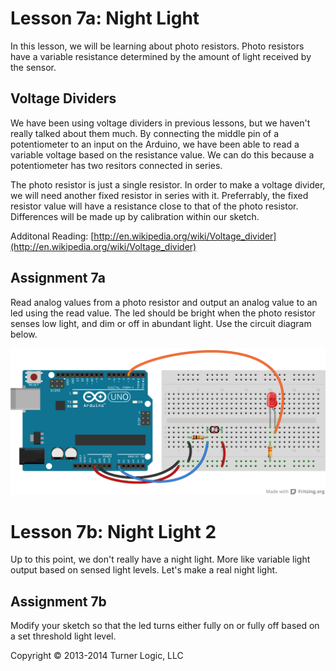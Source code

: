 # Lesson 7a: Night Light

In this lesson, we will be learning about photo resistors. Photo resistors have a variable resistance determined by the amount of light received by the sensor.

## Voltage Dividers

We have been using voltage dividers in previous lessons, but we haven't really talked about them much. By connecting the middle pin of a potentiometer to an input on the Arduino, we have been able to read a variable voltage based on the resistance value. We can do this because a potentiometer has two resitors connected in series.

The photo resistor is just a single resistor. In order to make a voltage divider, we will need another fixed resistor in series with it. Preferrably, the fixed resistor value will have a resistance close to that of the photo resistor. Differences will be made up by calibration within our sketch.

Additonal Reading: [http://en.wikipedia.org/wiki/Voltage_divider](http://en.wikipedia.org/wiki/Voltage_divider)

## Assignment 7a

Read analog values from a photo resistor and output an analog value to an led using the read value. The led should be bright when the photo resistor senses low light, and dim or off in abundant light. Use the circuit diagram below.

![Assignment 7 Circuit Diagram](7_night_light_bb.png)

# Lesson 7b: Night Light 2

Up to this point, we don't really have a night light. More like variable light output based on sensed light levels. Let's make a real night light.

## Assignment 7b

Modify your sketch so that the led turns either fully on or fully off based on a set threshold light level.

Copyright © 2013-2014 Turner Logic, LLC